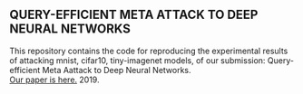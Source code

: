 ## QUERY-EFFICIENT META ATTACK TO DEEP NEURAL NETWORKS
This repository contains the code for reproducing the experimental results of attacking mnist, cifar10, tiny-imagenet models, of our submission: Query-efficient Meta Aattack to Deep Neural Networks. <br> [Our paper is here.](https://openreview.net/forum?id=Skxd6gSYDS) 2019.

